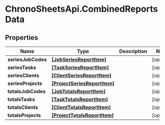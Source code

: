 # ChronoSheetsApi.CombinedReportsData

## Properties

Name | Type | Description | Notes
------------ | ------------- | ------------- | -------------
**seriesJobCodes** | [**[JobSeriesReportItem]**](JobSeriesReportItem.md) |  | [optional] 
**seriesTasks** | [**[TaskSeriesReportItem]**](TaskSeriesReportItem.md) |  | [optional] 
**seriesClients** | [**[ClientSeriesReportItem]**](ClientSeriesReportItem.md) |  | [optional] 
**seriesProjects** | [**[ProjectSeriesReportItem]**](ProjectSeriesReportItem.md) |  | [optional] 
**totalsJobCodes** | [**[JobTotalsReportItem]**](JobTotalsReportItem.md) |  | [optional] 
**totalsTasks** | [**[TaskTotalsReportItem]**](TaskTotalsReportItem.md) |  | [optional] 
**totalsClients** | [**[ClientTotalsReportItem]**](ClientTotalsReportItem.md) |  | [optional] 
**totalsProjects** | [**[ProjectTotalsReportItem]**](ProjectTotalsReportItem.md) |  | [optional] 


